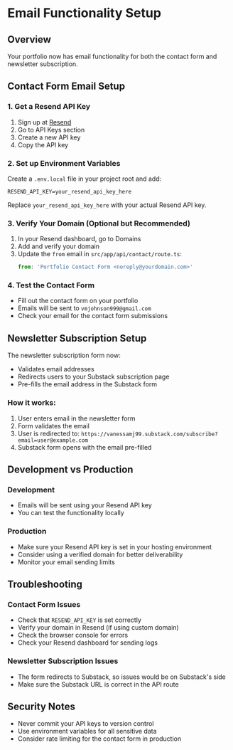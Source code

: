 # Email Functionality Setup

## Overview
Your portfolio now has email functionality for both the contact form and newsletter subscription.

## Contact Form Email Setup

### 1. Get a Resend API Key
1. Sign up at [Resend](https://resend.com)
2. Go to API Keys section
3. Create a new API key
4. Copy the API key

### 2. Set up Environment Variables
Create a `.env.local` file in your project root and add:

```
RESEND_API_KEY=your_resend_api_key_here
```

Replace `your_resend_api_key_here` with your actual Resend API key.

### 3. Verify Your Domain (Optional but Recommended)
1. In your Resend dashboard, go to Domains
2. Add and verify your domain
3. Update the `from` email in `src/app/api/contact/route.ts`:
   ```javascript
   from: 'Portfolio Contact Form <noreply@yourdomain.com>'
   ```

### 4. Test the Contact Form
- Fill out the contact form on your portfolio
- Emails will be sent to `vmjohnson999@gmail.com`
- Check your email for the contact form submissions

## Newsletter Subscription Setup

The newsletter subscription form now:
- Validates email addresses
- Redirects users to your Substack subscription page
- Pre-fills the email address in the Substack form

### How it works:
1. User enters email in the newsletter form
2. Form validates the email
3. User is redirected to: `https://vanessamj99.substack.com/subscribe?email=user@example.com`
4. Substack form opens with the email pre-filled

## Development vs Production

### Development
- Emails will be sent using your Resend API key
- You can test the functionality locally

### Production
- Make sure your Resend API key is set in your hosting environment
- Consider using a verified domain for better deliverability
- Monitor your email sending limits

## Troubleshooting

### Contact Form Issues
- Check that `RESEND_API_KEY` is set correctly
- Verify your domain in Resend (if using custom domain)
- Check the browser console for errors
- Check your Resend dashboard for sending logs

### Newsletter Subscription Issues
- The form redirects to Substack, so issues would be on Substack's side
- Make sure the Substack URL is correct in the API route

## Security Notes
- Never commit your API keys to version control
- Use environment variables for all sensitive data
- Consider rate limiting for the contact form in production 